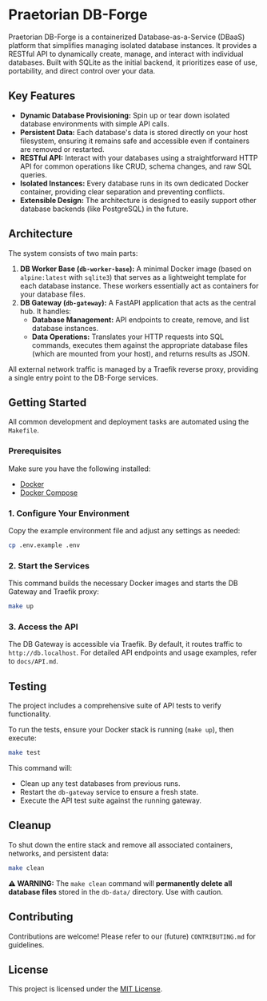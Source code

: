 # Praetorian DB-Forge

Praetorian DB-Forge is a containerized Database-as-a-Service (DBaaS) platform that simplifies managing isolated database instances. It provides a RESTful API to dynamically create, manage, and interact with individual databases. Built with SQLite as the initial backend, it prioritizes ease of use, portability, and direct control over your data.

## Key Features

*   **Dynamic Database Provisioning:** Spin up or tear down isolated database environments with simple API calls.
*   **Persistent Data:** Each database's data is stored directly on your host filesystem, ensuring it remains safe and accessible even if containers are removed or restarted.
*   **RESTful API:** Interact with your databases using a straightforward HTTP API for common operations like CRUD, schema changes, and raw SQL queries.
*   **Isolated Instances:** Every database runs in its own dedicated Docker container, providing clear separation and preventing conflicts.
*   **Extensible Design:** The architecture is designed to easily support other database backends (like PostgreSQL) in the future.

## Architecture

The system consists of two main parts:

1.  **DB Worker Base (`db-worker-base`):** A minimal Docker image (based on `alpine:latest` with `sqlite3`) that serves as a lightweight template for each database instance. These workers essentially act as containers for your database files.
2.  **DB Gateway (`db-gateway`):** A FastAPI application that acts as the central hub. It handles:
    *   **Database Management:** API endpoints to create, remove, and list database instances.
    *   **Data Operations:** Translates your HTTP requests into SQL commands, executes them against the appropriate database files (which are mounted from your host), and returns results as JSON.

All external network traffic is managed by a Traefik reverse proxy, providing a single entry point to the DB-Forge services.

## Getting Started

All common development and deployment tasks are automated using the `Makefile`.

### Prerequisites

Make sure you have the following installed:

*   [Docker](https://docs.docker.com/get-docker/)
*   [Docker Compose](https://docs.docker.com/compose/install/)

### 1. Configure Your Environment

Copy the example environment file and adjust any settings as needed:

```bash
cp .env.example .env
```

### 2. Start the Services

This command builds the necessary Docker images and starts the DB Gateway and Traefik proxy:

```bash
make up
```

### 3. Access the API

The DB Gateway is accessible via Traefik. By default, it routes traffic to `http://db.localhost`.
For detailed API endpoints and usage examples, refer to `docs/API.md`.

## Testing

The project includes a comprehensive suite of API tests to verify functionality.

To run the tests, ensure your Docker stack is running (`make up`), then execute:

```bash
make test
```

This command will:
*   Clean up any test databases from previous runs.
*   Restart the `db-gateway` service to ensure a fresh state.
*   Execute the API test suite against the running gateway.

## Cleanup

To shut down the entire stack and remove all associated containers, networks, and persistent data:

```bash
make clean
```

**⚠️ WARNING:** The `make clean` command will **permanently delete all database files** stored in the `db-data/` directory. Use with caution.

## Contributing

Contributions are welcome! Please refer to our (future) `CONTRIBUTING.md` for guidelines.

## License

This project is licensed under the [MIT License](LICENSE).
